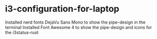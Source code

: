 # i3-configuration-for-laptop

Installed nerd fonts DejaVu Sans Mono to show the pipe-design in the terminal
Installed Font Awesome 4 to show the pipe-design and icons for the i3status-rust
